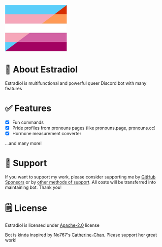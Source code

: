 <img src="../images/logo/estradiol_logo.jpg" alt="Estradiol logo" width="200" height="150" />

# 👀 About Estradiol

Estradiol is multifunctional and powerful queer Discord bot with many features

# ✅ Features

- [X] Fun commands
- [X] Pride profiles from pronouns pages (like pronouns.page, pronouns.cc)
- [X] Hormone measurement converter

...and many more!

# 🌷 Support

If you want to support my work, please consider supporting me by [GitHub Sponsors](https://github.com/sponsors/sech1p) or by [other methods of support](https://sech1p.ovh/donate.html). All costs will be transferred into maintaining bot. Thank you!

# 🗒️ License

Estradiol is licensed under [Apache-2.0](../LICENSE) license

Bot is kinda inspired by No767's [Catherine-Chan](https://github.com/No767/Catherine-Chan). Please support her great work!